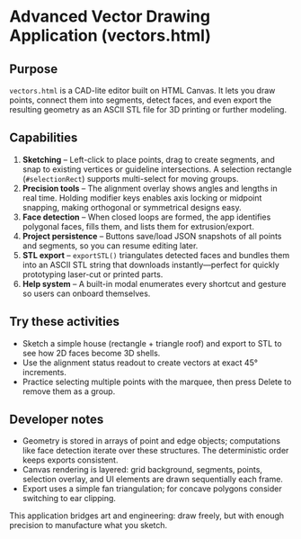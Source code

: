 # Advanced Vector Drawing Application (vectors.html)

## Purpose
`vectors.html` is a CAD-lite editor built on HTML Canvas. It lets you draw points, connect them into segments, detect faces, and even export the resulting geometry as an ASCII STL file for 3D printing or further modeling.

## Capabilities
1. **Sketching** – Left-click to place points, drag to create segments, and snap to existing vertices or guideline intersections. A selection rectangle (`#selectionRect`) supports multi-select for moving groups.
2. **Precision tools** – The alignment overlay shows angles and lengths in real time. Holding modifier keys enables axis locking or midpoint snapping, making orthogonal or symmetrical designs easy.
3. **Face detection** – When closed loops are formed, the app identifies polygonal faces, fills them, and lists them for extrusion/export.
4. **Project persistence** – Buttons save/load JSON snapshots of all points and segments, so you can resume editing later.
5. **STL export** – `exportSTL()` triangulates detected faces and bundles them into an ASCII STL string that downloads instantly—perfect for quickly prototyping laser-cut or printed parts.
6. **Help system** – A built-in modal enumerates every shortcut and gesture so users can onboard themselves.

## Try these activities
- Sketch a simple house (rectangle + triangle roof) and export to STL to see how 2D faces become 3D shells.
- Use the alignment status readout to create vectors at exact 45° increments.
- Practice selecting multiple points with the marquee, then press Delete to remove them as a group.

## Developer notes
- Geometry is stored in arrays of point and edge objects; computations like face detection iterate over these structures. The deterministic order keeps exports consistent.
- Canvas rendering is layered: grid background, segments, points, selection overlay, and UI elements are drawn sequentially each frame.
- Export uses a simple fan triangulation; for concave polygons consider switching to ear clipping.

This application bridges art and engineering: draw freely, but with enough precision to manufacture what you sketch.
